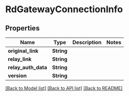 # RdGatewayConnectionInfo

## Properties

Name | Type | Description | Notes
------------ | ------------- | ------------- | -------------
**original_link** | **String** |  | 
**relay_link** | **String** |  | 
**relay_auth_data** | **String** |  | 
**version** | **String** |  | 

[[Back to Model list]](../README.md#documentation-for-models) [[Back to API list]](../README.md#documentation-for-api-endpoints) [[Back to README]](../README.md)


